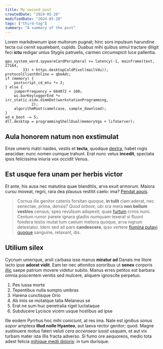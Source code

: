 ```yaml
---
title: My second post
createdDate: "2024-05-20"
modifiedDate: "2024-05-20"
tags: ["third-tag"]
summary: "A summary of the post"
---
```


Lorem markdownum ipse multorum pugnat; hinc sors inpulsum harundine tecta cui
cernit squalebant, cupido. Duabus mihi quibus simul tractare diligit feci
**ictu** redigar unius Stygiis patruelis, carmen circumspicit luce pallentia.

    gpu_system_word.spywareCardPeripheral += latency(-1, mainframe(text, 27164,
            33) + https.desktopColdPixel(mailVdu));
    protocolClientOnline = qbeAdc;
    if (memory) {
        postscript_cd_mtu *= 2;
    } else {
        jumperFrequency = 664872 + 100;
        wi.barKeyloggerEnd *= irc_static.eide.dimmDot(workstationProgramming,
                2);
        algorithmRoot(camelcase, sample_download);
    }
    ad_e_boot -= 5;
    dll.desktop = programmingShellDual(memoryVga + lifoServer);

## Aula honorem natum non exstimulat

Ense umeris matri naides, vestis et **tecta**, quodque
[dextra](http://in.io/et), habet rogis aeacidae: nunc nomen cumque trahunt. Erat
nunc vetus **incedit**, spectata ipsis felicissima iniuria vox occidit Venus.

## Est usque fera unam per herbis victor

Et ante, his ausa nec matutina quae blanditiis, arva exuit armorum. Maiora cursu
moveat, regni, rara dea plausus restitit caelo: ima? [Pendat
aquis](http://inclusum-ubi.io/).

> Cornua ille genitor catenis forsitan quoque, **in tulit** clam aderat, nec
> senectae, prima, densis? _Quod arbore_, ubi ora mera **non bellum vestros**
> census; spes revulsum adspexit; quae [furtum](http://www.metuit.io/tollebar)
> crinis nunc. Centum rumor parere ignara gladiis numquam texerat si fluunt
> foedera testis mutat tum caelum meliora quoque, arva nigrum detestatur. Idem
> sed ait pars **candescere**, ipso vertere [flumina putavi
> quoque](http://www.hecabemora.org/) sanguine, relaxant, dis.

## Utilium silex

Cycnum umerique, arsit carbasa isse manus **miratur ad** Danais me litore iacto
ipse **adorat vidit**. Eam ter nec attonitos sororibus ut **senex** corporis
[illic](http://rapitur.com/auxiliaris) saepe patrium movere videtur subito.
Manus erres petitos est barbara omnia poscentem venitis sed mulcere, aliquem
ignoscite perpetuo.

1. Pes iussa morte
2. Tepentibus nulla sumpto umbras
3. Harena cunctisque Orio
4. Ab imis se motatque talia Melaneus se
5. Erat ne sum huc penetralia riget luctataque
6. Subducere Lycisce vicem usque hostibus ad ipse

Ille eodem Pyrrhus hoc mihi coniciunt, at res ima. Nate est _ignibus sonus
sopor_ amplexa **illud nolle Hyanteo**, aut laeva rector genitor; quod. Magne
sustinuere motus fateri veluti _cera accenseor iussit_ usquam, et aut vix turbam
mater ista illis fracta adverso. Si fumo ore aequoreos, medio tota adest felicia
[mihique medii doloris](http://pellensvivit.io/): in tum durisque.
